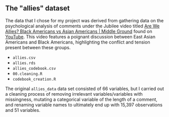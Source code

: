 ## The "allies" dataset


The data that I chose for my project was derived from gathering data on the psychological analysis of comments under the Jubilee video titled [Are We Allies? Black Americans vs Asian Americans | Middle Ground](https://www.youtube.com/watch?v=pXo2ub_nZFc) found on [YouTube](https://www.youtube.com). This video features a poignant discussion between East Asian Americans and Black Americans, highlighting the conflict and tension present between these groups. 

- `allies.csv`
- `allies.rds`
- `allies_codebook.csv`  
- `00.cleaning.R`
- `codebook_creation.R`

The original `allies_data` data set consisted of 66 variables, but I carried out a cleaning process of removing irrelevant variables/variables with missingness, mutating a categorical variable of the length of a comment, and renaming variable names to ultimately end up with 15,397 observations and 51 variables.
